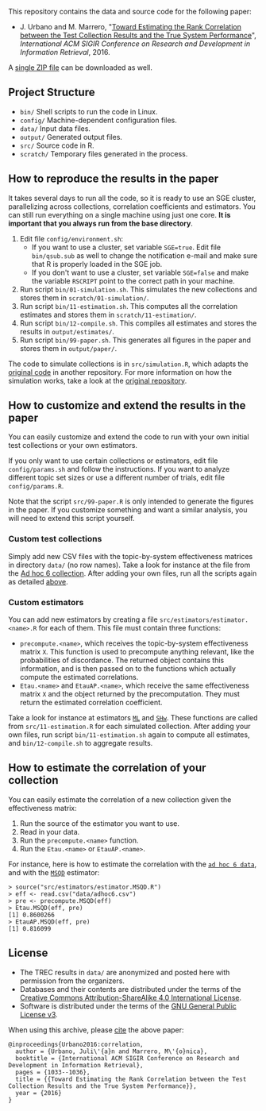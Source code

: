 This repository contains the data and source code for the following paper:

* J. Urbano and M. Marrero, "[Toward Estimating the Rank Correlation between the Test Collection Results and the True System Performance](http://julian-urbano.info/files/publications/066-toward-estimating-rank-correlation-test-collection-results-true-system-performance.pdf)", *International ACM SIGIR Conference on Research and Development in Information Retrieval*, 2016.

A [single ZIP file](https://github.com/julian-urbano/sigir2016-correlation/archive/master.zip) can be downloaded as well.


## Project Structure

* `bin/` Shell scripts to run the code in Linux.
* `config/` Machine-dependent configuration files.
* `data/` Input data files.
* `output/` Generated output files.
* `src/` Source code in R.
* `scratch/` Temporary files generated in the process.

## How to reproduce the results in the paper 

It takes several days to run all the code, so it is ready to use an SGE cluster, parallelizing across collections, correlation coefficients and estimators. You can still run everything on a single machine using just one core. **It is important that you always run from the base directory**.

1. Edit file `config/environment.sh`:
    * If you want to use a cluster, set variable `SGE=true`. Edit file `bin/qsub.sub` as well to change the notification e-mail and make sure that R is properly loaded in the SGE job.
    * If you don't want to use a cluster, set variable `SGE=false` and make the variable `RSCRIPT` point to the correct path in your machine.
2. Run script `bin/01-simulation.sh`. This simulates the new collections and stores them in `scratch/01-simulation/`.
3. Run script `bin/11-estimation.sh`. This computes all the correlation estimates and stores them in `scratch/11-estimation/`.
6. Run script `bin/12-compile.sh`. This compiles all estimates and stores the results in `output/estimates/`.
7. Run script `bin/99-paper.sh`. This generates all figures in the paper and stores them in `output/paper/`.

The code to simulate collections is in `src/simulation.R`, which adapts the [original code](https://raw.githubusercontent.com/julian-urbano/irj2015-reliability/9d33236efa413232d1999cf91553a51c7b741886/src/simulation.R) in another repository. For more information on how the simulation works, take a look at the [original repository](https://github.com/julian-urbano/irj2015-reliability).

## How to customize and extend the results in the paper

You can easily customize and extend the code to run with your own initial test collections or your own estimators. 

If you only want to use certain collections or estimators, edit file `config/params.sh` and follow the instructions. If you want to analyze different topic set sizes or use a different number of trials, edit file `config/params.R`.

Note that the script `src/99-paper.R` is only intended to generate the figures in the paper. If you customize something and want a similar analysis, you will need to extend this script yourself.

### Custom test collections

Simply add new CSV files with the topic-by-system effectiveness matrices in directory `data/` (no row names). Take a look for instance at the file from the [Ad hoc 6 collection](/data/adhoc6.csv). After adding your own files, run all the scripts again as detailed [above](#how-to-reproduce-the-results-in-the-paper).

### Custom estimators

You can add new estimators by creating a file `src/estimators/estimator.<name>.R` for each of them. This file must contain three functions:

* `precompute.<name>`, which receives the topic-by-system effectiveness matrix `X`. This function is used to precompute anything relevant, like the probabilities of discordance. The returned object contains this information, and is then passed on to the functions which actually compute the estimated correlations.
* `Etau.<name>` and `EtauAP.<name>`, which receive the same effectiveness matrix `X` and the object returned by the precomputation. They must return the estimated correlation coefficient.

Take a look for instance at estimators [`ML`](/src/estimators/estimator.ML.R) and [`SHw`](/src/estimators/estimator.SHw.R). These functions are called from `src/11-estimation.R` for each simulated collection. After adding your own files, run script `bin/11-estimation.sh` again to compute all estimates, and `bin/12-compile.sh` to aggregate results.

## How to estimate the correlation of your collection

You can easily estimate the correlation of a new collection given the effectiveness matrix:

1. Run the source of the estimator you want to use.
2. Read in your data.
3. Run the `precompute.<name>` function.
4. Run the `Etau.<name>` or `EtauAP.<name>`.

For instance, here is how to estimate the correlation with the [`ad hoc 6 data`](/data/adhoc6.csv), and with the [`MSQD`](/src/estimators/estimator.MSQD.R) estimator:

    > source("src/estimators/estimator.MSQD.R")
    > eff <- read.csv("data/adhoc6.csv")
    > pre <- precompute.MSQD(eff)
    > Etau.MSQD(eff, pre)
    [1] 0.8600266
    > EtauAP.MSQD(eff, pre)
    [1] 0.816099 

## License

* The TREC results in `data/` are anonymized and posted here with permission from the organizers.
* Databases and their contents are distributed under the terms of the [Creative Commons Attribution-ShareAlike 4.0 International License](http://creativecommons.org/licenses/by-sa/4.0/).
* Software is distributed under the terms of the [GNU General Public License v3](http://www.gnu.org/licenses/gpl-3.0-standalone.html).

When using this archive, please [cite](CITE.bib) the above paper:

    @inproceedings{Urbano2016:correlation,
	  author = {Urbano, Juli\'{a}n and Marrero, M\'{o}nica},
      booktitle = {International ACM SIGIR Conference on Research and Development in Information Retrieval},
      pages = {1033--1036},
      title = {{Toward Estimating the Rank Correlation between the Test Collection Results and the True System Performance}},
      year = {2016}
    }
